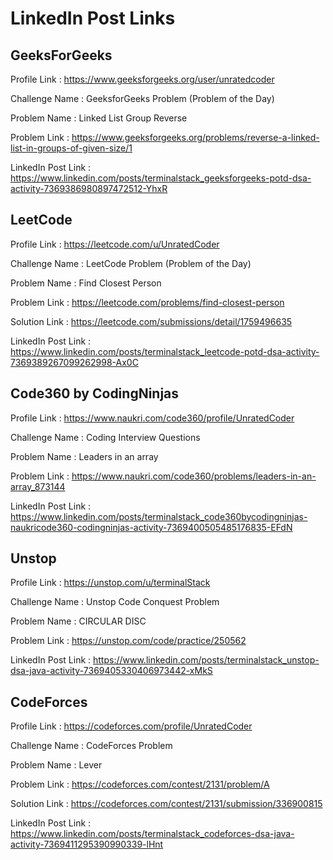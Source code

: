 # LinkedIn Post Links

## GeeksForGeeks

Profile Link : https://www.geeksforgeeks.org/user/unratedcoder

Challenge Name : GeeksforGeeks Problem (Problem of the Day)

Problem Name : Linked List Group Reverse

Problem Link : https://www.geeksforgeeks.org/problems/reverse-a-linked-list-in-groups-of-given-size/1

LinkedIn Post Link : https://www.linkedin.com/posts/terminalstack_geeksforgeeks-potd-dsa-activity-7369386980897472512-YhxR

## LeetCode

Profile Link : https://leetcode.com/u/UnratedCoder

Challenge Name : LeetCode Problem (Problem of the Day)

Problem Name : Find Closest Person

Problem Link : https://leetcode.com/problems/find-closest-person

Solution Link : https://leetcode.com/submissions/detail/1759496635

LinkedIn Post Link : https://www.linkedin.com/posts/terminalstack_leetcode-potd-dsa-activity-7369389267099262998-Ax0C

## Code360 by CodingNinjas

Profile Link : https://www.naukri.com/code360/profile/UnratedCoder

Challenge Name : Coding Interview Questions

Problem Name : Leaders in an array

Problem Link : https://www.naukri.com/code360/problems/leaders-in-an-array_873144

LinkedIn Post Link : https://www.linkedin.com/posts/terminalstack_code360bycodingninjas-naukricode360-codingninjas-activity-7369400505485176835-EFdN

## Unstop

Profile Link : https://unstop.com/u/terminalStack

Challenge Name : Unstop Code Conquest Problem

Problem Name : CIRCULAR DISC

Problem Link : https://unstop.com/code/practice/250562

LinkedIn Post Link : https://www.linkedin.com/posts/terminalstack_unstop-dsa-java-activity-7369405330406973442-xMkS

## CodeForces

Profile Link : https://codeforces.com/profile/UnratedCoder

Challenge Name : CodeForces Problem

Problem Name : Lever

Problem Link : https://codeforces.com/contest/2131/problem/A

Solution Link : https://codeforces.com/contest/2131/submission/336900815

LinkedIn Post Link : https://www.linkedin.com/posts/terminalstack_codeforces-dsa-java-activity-7369411295390990339-lHnt
